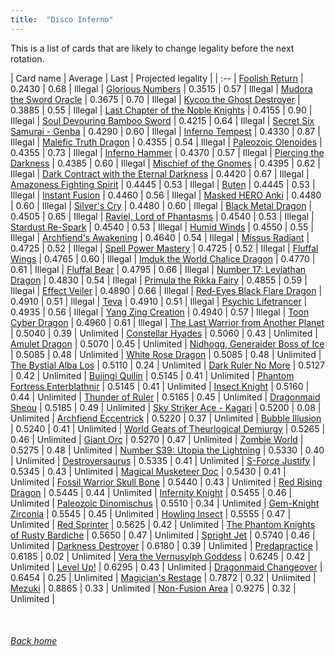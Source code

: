 ```yaml
---
title:  "Disco Inferno"
---
```


This is a list of cards that are likely to change legality before the next rotation.

| Card name | Average | Last | Projected legality |
| :-- |
[Foolish Return](https://db.ygoprodeck.com/card/?search=Foolish%20Return) | 0.2430 | 0.68 | Illegal |
[Glorious Numbers](https://db.ygoprodeck.com/card/?search=Glorious%20Numbers) | 0.3515 | 0.57 | Illegal |
[Mudora the Sword Oracle](https://db.ygoprodeck.com/card/?search=Mudora%20the%20Sword%20Oracle) | 0.3675 | 0.70 | Illegal |
[Kycoo the Ghost Destroyer](https://db.ygoprodeck.com/card/?search=Kycoo%20the%20Ghost%20Destroyer) | 0.3885 | 0.55 | Illegal |
[Last Chapter of the Noble Knights](https://db.ygoprodeck.com/card/?search=Last%20Chapter%20of%20the%20Noble%20Knights) | 0.4155 | 0.90 | Illegal |
[Soul Devouring Bamboo Sword](https://db.ygoprodeck.com/card/?search=Soul%20Devouring%20Bamboo%20Sword) | 0.4215 | 0.64 | Illegal |
[Secret Six Samurai - Genba](https://db.ygoprodeck.com/card/?search=Secret%20Six%20Samurai%20-%20Genba) | 0.4290 | 0.60 | Illegal |
[Inferno Tempest](https://db.ygoprodeck.com/card/?search=Inferno%20Tempest) | 0.4330 | 0.87 | Illegal |
[Malefic Truth Dragon](https://db.ygoprodeck.com/card/?search=Malefic%20Truth%20Dragon) | 0.4355 | 0.54 | Illegal |
[Paleozoic Olenoides](https://db.ygoprodeck.com/card/?search=Paleozoic%20Olenoides) | 0.4355 | 0.73 | Illegal |
[Inferno Hammer](https://db.ygoprodeck.com/card/?search=Inferno%20Hammer) | 0.4370 | 0.57 | Illegal |
[Piercing the Darkness](https://db.ygoprodeck.com/card/?search=Piercing%20the%20Darkness) | 0.4385 | 0.60 | Illegal |
[Mischief of the Gnomes](https://db.ygoprodeck.com/card/?search=Mischief%20of%20the%20Gnomes) | 0.4395 | 0.62 | Illegal |
[Dark Contract with the Eternal Darkness](https://db.ygoprodeck.com/card/?search=Dark%20Contract%20with%20the%20Eternal%20Darkness) | 0.4420 | 0.67 | Illegal |
[Amazoness Fighting Spirit](https://db.ygoprodeck.com/card/?search=Amazoness%20Fighting%20Spirit) | 0.4445 | 0.53 | Illegal |
[Buten](https://db.ygoprodeck.com/card/?search=Buten) | 0.4445 | 0.53 | Illegal |
[Instant Fusion](https://db.ygoprodeck.com/card/?search=Instant%20Fusion) | 0.4460 | 0.56 | Illegal |
[Masked HERO Anki](https://db.ygoprodeck.com/card/?search=Masked%20HERO%20Anki) | 0.4480 | 0.60 | Illegal |
[Silver's Cry](https://db.ygoprodeck.com/card/?search=Silver's%20Cry) | 0.4480 | 0.60 | Illegal |
[Black Metal Dragon](https://db.ygoprodeck.com/card/?search=Black%20Metal%20Dragon) | 0.4505 | 0.65 | Illegal |
[Raviel, Lord of Phantasms](https://db.ygoprodeck.com/card/?search=Raviel,%20Lord%20of%20Phantasms) | 0.4540 | 0.53 | Illegal |
[Stardust Re-Spark](https://db.ygoprodeck.com/card/?search=Stardust%20Re-Spark) | 0.4540 | 0.53 | Illegal |
[Humid Winds](https://db.ygoprodeck.com/card/?search=Humid%20Winds) | 0.4550 | 0.55 | Illegal |
[Archfiend's Awakening](https://db.ygoprodeck.com/card/?search=Archfiend's%20Awakening) | 0.4640 | 0.54 | Illegal |
[Missus Radiant](https://db.ygoprodeck.com/card/?search=Missus%20Radiant) | 0.4725 | 0.52 | Illegal |
[Spell Power Mastery](https://db.ygoprodeck.com/card/?search=Spell%20Power%20Mastery) | 0.4725 | 0.52 | Illegal |
[Fluffal Wings](https://db.ygoprodeck.com/card/?search=Fluffal%20Wings) | 0.4765 | 0.60 | Illegal |
[Imduk the World Chalice Dragon](https://db.ygoprodeck.com/card/?search=Imduk%20the%20World%20Chalice%20Dragon) | 0.4770 | 0.61 | Illegal |
[Fluffal Bear](https://db.ygoprodeck.com/card/?search=Fluffal%20Bear) | 0.4795 | 0.66 | Illegal |
[Number 17: Leviathan Dragon](https://db.ygoprodeck.com/card/?search=Number%2017:%20Leviathan%20Dragon) | 0.4830 | 0.54 | Illegal |
[Primula the Rikka Fairy](https://db.ygoprodeck.com/card/?search=Primula%20the%20Rikka%20Fairy) | 0.4855 | 0.59 | Illegal |
[Effect Veiler](https://db.ygoprodeck.com/card/?search=Effect%20Veiler) | 0.4890 | 0.66 | Illegal |
[Red-Eyes Black Flare Dragon](https://db.ygoprodeck.com/card/?search=Red-Eyes%20Black%20Flare%20Dragon) | 0.4910 | 0.51 | Illegal |
[Teva](https://db.ygoprodeck.com/card/?search=Teva) | 0.4910 | 0.51 | Illegal |
[Psychic Lifetrancer](https://db.ygoprodeck.com/card/?search=Psychic%20Lifetrancer) | 0.4935 | 0.56 | Illegal |
[Yang Zing Creation](https://db.ygoprodeck.com/card/?search=Yang%20Zing%20Creation) | 0.4940 | 0.57 | Illegal |
[Toon Cyber Dragon](https://db.ygoprodeck.com/card/?search=Toon%20Cyber%20Dragon) | 0.4960 | 0.61 | Illegal |
[The Last Warrior from Another Planet](https://db.ygoprodeck.com/card/?search=The%20Last%20Warrior%20from%20Another%20Planet) | 0.5040 | 0.39 | Unlimited |
[Constellar Hyades](https://db.ygoprodeck.com/card/?search=Constellar%20Hyades) | 0.5060 | 0.43 | Unlimited |
[Amulet Dragon](https://db.ygoprodeck.com/card/?search=Amulet%20Dragon) | 0.5070 | 0.45 | Unlimited |
[Nidhogg, Generaider Boss of Ice](https://db.ygoprodeck.com/card/?search=Nidhogg,%20Generaider%20Boss%20of%20Ice) | 0.5085 | 0.48 | Unlimited |
[White Rose Dragon](https://db.ygoprodeck.com/card/?search=White%20Rose%20Dragon) | 0.5085 | 0.48 | Unlimited |
[The Bystial Alba Los](https://db.ygoprodeck.com/card/?search=The%20Bystial%20Alba%20Los) | 0.5110 | 0.24 | Unlimited |
[Dark Ruler No More](https://db.ygoprodeck.com/card/?search=Dark%20Ruler%20No%20More) | 0.5127 | 0.42 | Unlimited |
[Bujingi Quilin](https://db.ygoprodeck.com/card/?search=Bujingi%20Quilin) | 0.5145 | 0.41 | Unlimited |
[Phantom Fortress Enterblathnir](https://db.ygoprodeck.com/card/?search=Phantom%20Fortress%20Enterblathnir) | 0.5145 | 0.41 | Unlimited |
[Insect Knight](https://db.ygoprodeck.com/card/?search=Insect%20Knight) | 0.5160 | 0.44 | Unlimited |
[Thunder of Ruler](https://db.ygoprodeck.com/card/?search=Thunder%20of%20Ruler) | 0.5165 | 0.45 | Unlimited |
[Dragonmaid Sheou](https://db.ygoprodeck.com/card/?search=Dragonmaid%20Sheou) | 0.5185 | 0.49 | Unlimited |
[Sky Striker Ace - Kagari](https://db.ygoprodeck.com/card/?search=Sky%20Striker%20Ace%20-%20Kagari) | 0.5200 | 0.08 | Unlimited |
[Archfiend Eccentrick](https://db.ygoprodeck.com/card/?search=Archfiend%20Eccentrick) | 0.5220 | 0.37 | Unlimited |
[Bubble Illusion](https://db.ygoprodeck.com/card/?search=Bubble%20Illusion) | 0.5240 | 0.41 | Unlimited |
[World Gears of Theurlogical Demiurgy](https://db.ygoprodeck.com/card/?search=World%20Gears%20of%20Theurlogical%20Demiurgy) | 0.5265 | 0.46 | Unlimited |
[Giant Orc](https://db.ygoprodeck.com/card/?search=Giant%20Orc) | 0.5270 | 0.47 | Unlimited |
[Zombie World](https://db.ygoprodeck.com/card/?search=Zombie%20World) | 0.5275 | 0.48 | Unlimited |
[Number S39: Utopia the Lightning](https://db.ygoprodeck.com/card/?search=Number%20S39:%20Utopia%20the%20Lightning) | 0.5330 | 0.40 | Unlimited |
[Destroyersaurus](https://db.ygoprodeck.com/card/?search=Destroyersaurus) | 0.5335 | 0.41 | Unlimited |
[S-Force Justify](https://db.ygoprodeck.com/card/?search=S-Force%20Justify) | 0.5345 | 0.43 | Unlimited |
[Magical Musketeer Doc](https://db.ygoprodeck.com/card/?search=Magical%20Musketeer%20Doc) | 0.5430 | 0.41 | Unlimited |
[Fossil Warrior Skull Bone](https://db.ygoprodeck.com/card/?search=Fossil%20Warrior%20Skull%20Bone) | 0.5440 | 0.43 | Unlimited |
[Red Rising Dragon](https://db.ygoprodeck.com/card/?search=Red%20Rising%20Dragon) | 0.5445 | 0.44 | Unlimited |
[Infernity Knight](https://db.ygoprodeck.com/card/?search=Infernity%20Knight) | 0.5455 | 0.46 | Unlimited |
[Paleozoic Dinomischus](https://db.ygoprodeck.com/card/?search=Paleozoic%20Dinomischus) | 0.5510 | 0.34 | Unlimited |
[Gem-Knight Zirconia](https://db.ygoprodeck.com/card/?search=Gem-Knight%20Zirconia) | 0.5545 | 0.45 | Unlimited |
[Howling Insect](https://db.ygoprodeck.com/card/?search=Howling%20Insect) | 0.5555 | 0.47 | Unlimited |
[Red Sprinter](https://db.ygoprodeck.com/card/?search=Red%20Sprinter) | 0.5625 | 0.42 | Unlimited |
[The Phantom Knights of Rusty Bardiche](https://db.ygoprodeck.com/card/?search=The%20Phantom%20Knights%20of%20Rusty%20Bardiche) | 0.5650 | 0.47 | Unlimited |
[Spright Jet](https://db.ygoprodeck.com/card/?search=Spright%20Jet) | 0.5740 | 0.46 | Unlimited |
[Darkness Destroyer](https://db.ygoprodeck.com/card/?search=Darkness%20Destroyer) | 0.6180 | 0.39 | Unlimited |
[Predapractice](https://db.ygoprodeck.com/card/?search=Predapractice) | 0.6185 | 0.02 | Unlimited |
[Vera the Vernusylph Goddess](https://db.ygoprodeck.com/card/?search=Vera%20the%20Vernusylph%20Goddess) | 0.6245 | 0.42 | Unlimited |
[Level Up!](https://db.ygoprodeck.com/card/?search=Level%20Up!) | 0.6295 | 0.43 | Unlimited |
[Dragonmaid Changeover](https://db.ygoprodeck.com/card/?search=Dragonmaid%20Changeover) | 0.6454 | 0.25 | Unlimited |
[Magician's Restage](https://db.ygoprodeck.com/card/?search=Magician's%20Restage) | 0.7872 | 0.32 | Unlimited |
[Mezuki](https://db.ygoprodeck.com/card/?search=Mezuki) | 0.8865 | 0.33 | Unlimited |
[Non-Fusion Area](https://db.ygoprodeck.com/card/?search=Non-Fusion%20Area) | 0.9275 | 0.32 | Unlimited |

<br>

###### [Back home](index)